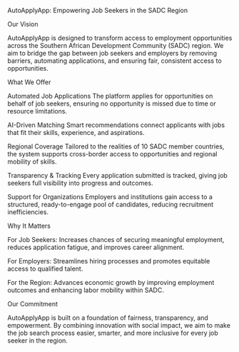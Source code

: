 AutoApplyApp: Empowering Job Seekers in the SADC Region

Our Vision

AutoApplyApp is designed to transform access to employment opportunities across the Southern African Development Community (SADC) region. We aim to bridge the gap between job seekers and employers by removing barriers, automating applications, and ensuring fair, consistent access to opportunities.

What We Offer

Automated Job Applications
The platform applies for opportunities on behalf of job seekers, ensuring no opportunity is missed due to time or resource limitations.

AI-Driven Matching
Smart recommendations connect applicants with jobs that fit their skills, experience, and aspirations.

Regional Coverage
Tailored to the realities of 10 SADC member countries, the system supports cross-border access to opportunities and regional mobility of skills.

Transparency & Tracking
Every application submitted is tracked, giving job seekers full visibility into progress and outcomes.

Support for Organizations
Employers and institutions gain access to a structured, ready-to-engage pool of candidates, reducing recruitment inefficiencies.


Why It Matters

For Job Seekers: Increases chances of securing meaningful employment, reduces application fatigue, and improves career alignment.

For Employers: Streamlines hiring processes and promotes equitable access to qualified talent.

For the Region: Advances economic growth by improving employment outcomes and enhancing labor mobility within SADC.


Our Commitment

AutoApplyApp is built on a foundation of fairness, transparency, and empowerment. By combining innovation with social impact, we aim to make the job search process easier, smarter, and more inclusive for every job seeker in the region.